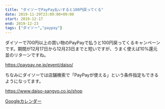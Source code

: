 ```yaml
---
title: "ダイソーでPayPay払いすると100円戻ってくる"
date: 2019-11-29T23:09:00+09:00
start: 2019-12-17
end: 2019-12-23
tags: ["ダイソー","paypay"]
---
```


ダイソーで700円以上の買い物のPayPayで払うと100円戻ってくるキャンペーンです。期間が12月17日から12月23日までと短いですが、うまく使えば10%還元並のリターンですね。

https://paypay.ne.jp/event/daiso/

ちなみにダイソーでは店舗検索で「PayPayが使える」という条件指定もできるようになってます。

https://www.daiso-sangyo.co.jp/shop


[Googleカレンダー](http://www.google.com/calendar/event?action=TEMPLATE&text=%E3%83%80%E3%82%A4%E3%82%BD%E3%83%BC%E3%81%A7PayPay%E6%89%95%E3%81%84%E3%81%99%E3%82%8B%E3%81%A8100%E5%86%86%E6%88%BB%E3%81%A3%E3%81%A6%E3%81%8F%E3%82%8B&dates=20191217/20191223&details=https://pokanpo.com/posts/20191223_paypay_daiso/)
